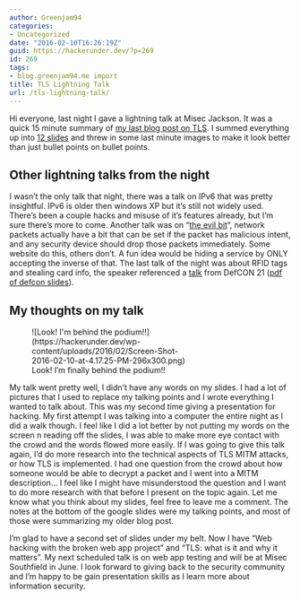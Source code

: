 ```yaml
---
author: Greenjam94
categories:
- Uncategorized
date: "2016-02-10T16:26:19Z"
guid: https://hackerunder.dev/?p=269
id: 269
tags:
- blog.greenjam94.me import
title: TLS Lightning Talk
url: /tls-lightning-talk/
---
```


Hi everyone, last night I gave a lightning talk at Misec Jackson. It was a quick 15 minute summary of [my last blog post on TLS](https://hackerunder.dev/tls-what-is-it-and-why-it-matters/). I summed everything up into [12 slides](https://docs.google.com/presentation/d/1MAsplrzItVsfnRwnDFhSZl0p-wjl26y9A1IQd7rim2E/edit?usp=sharing) and threw in some last minute images to make it look better than just bullet points on bullet points.

## Other lightning talks from the night

I wasn’t the only talk that night, there was a talk on IPv6 that was pretty insightful. IPv6 is older then windows XP but it’s still not widely used. There’s been a couple hacks and misuse of it’s features already, but I’m sure there’s more to come. Another talk was on “[the evil bit](https://www.ietf.org/rfc/rfc3514.txt)“, network packets actually have a bit that can be set if the packet has malicious intent, and any security device should drop those packets immediately. Some website do this, others don’t. A fun idea would be hiding a service by ONLY accepting the inverse of that. The last talk of the night was about RFID tags and stealing card info, the speaker referenced a [talk](https://www.youtube.com/watch?v=ccAhVtvMki4) from DefCON 21 ([pdf of defcon slides](https://www.defcon.org/images/defcon-21/dc-21-presentations/Brown/DEFCON-21-Brown-RFID-Hacking-Updated.pdf)).

## My thoughts on my talk

<figure aria-describedby="caption-attachment-270" class="wp-caption alignright" id="attachment_270" style="width: 296px">![Look! I'm behind the podium!!](https://hackerunder.dev/wp-content/uploads/2016/02/Screen-Shot-2016-02-10-at-4.17.25-PM-296x300.png)<figcaption class="wp-caption-text" id="caption-attachment-270">Look! I’m finally behind the podium!!</figcaption></figure>

My talk went pretty well, I didn’t have any words on my slides. I had a lot of pictures that I used to replace my talking points and I wrote everything I wanted to talk about. This was my second time giving a presentation for hacking. My first attempt I was talking into a computer the entire night as I did a walk though. I feel like I did a lot better by not putting my words on the screen n reading off the slides, I was able to make more eye contact with the crowd and the words flowed more easily. If I was going to give this talk again, I’d do more research into the technical aspects of TLS MITM attacks, or how TLS is implemented. I had one question from the crowd about how someone would be able to decrypt a packet and I went into a MITM description… I feel like I might have misunderstood the question and I want to do more research with that before I present on the topic again. Let me know what you think about my slides, feel free to leave me a comment. The notes at the bottom of the google slides were my talking points, and most of those were summarizing my older blog post.

I’m glad to have a second set of slides under my belt. Now I have “Web hacking with the broken web app project” and “TLS: what is it and why it matters”. My next scheduled talk is on web app testing and will be at Misec Southfield in June. I look forward to giving back to the security community and I’m happy to be gain presentation skills as I learn more about information security.